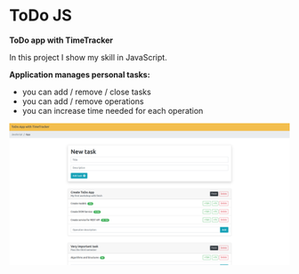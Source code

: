 # ToDo JS
**ToDo app with TimeTracker**

In this project I show my skill in JavaScript.

**Application manages personal tasks:**

* you can add / remove / close tasks
* you can add / remove operations
* you can increase time needed for each operation

![view](/app/jpgToReadMe.png)
